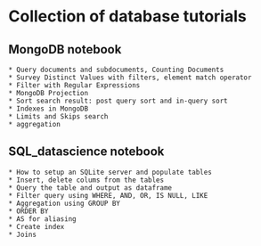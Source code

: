 # Collection of database tutorials 

## MongoDB notebook

    * Query documents and subdocuments, Counting Documents
    * Survey Distinct Values with filters, element match operator 
    * Filter with Regular Expressions
    * MongoDB Projection
    * Sort search result: post query sort and in-query sort 
    * Indexes in MongoDB
    * Limits and Skips search 
    * aggregation 
    
## SQL_datascience notebook

    * How to setup an SQLite server and populate tables
    * Insert, delete colums from the tables
    * Query the table and output as dataframe
    * Filter query using WHERE, AND, OR, IS NULL, LIKE 
    * Aggregation using GROUP BY
    * ORDER BY 
    * AS for aliasing
    * Create index
    * Joins
